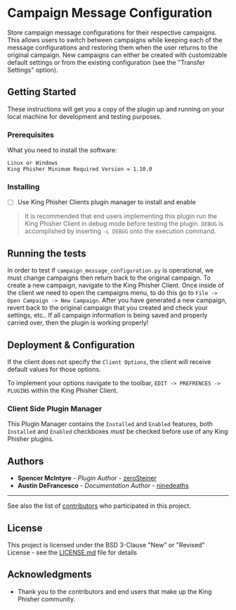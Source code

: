 # Campaign Message Configuration

Store campaign message configurations for their respective campaigns. This allows users to switch between campaigns while keeping each of the message configurations and restoring them when the user returns to the original campaign. New campaigns can either be created with customizable default
settings or from the existing configuration (see the "Transfer Settings" option).

## Getting Started

These instructions will get you a copy of the plugin up and running on your local machine for development and testing purposes. 

### Prerequisites

What you need to install the software:

```
Linux or Windows 
King Phisher Minimum Required Version = 1.10.0 
```

### Installing
- [ ] Use King Phisher Clients plugin manager to install and enable
>It is recommended that end users implementing this plugin run the King Phisher Client in debug mode before testing the plugin. `DEBUG` is accomplished by inserting `-L DEBUG` onto the execution command. 

## Running the tests

In order to test if `campaign_message_configuration.py` is operational, we must change campaigns then return back to the original campaign. To create a new campaign, navigate to the King Phisher Client.
Once inside of the client we need to open the campaigns menu, to do this go to `File -> Open Campaign -> New Campaign`. After you have generated a new campaign, revert back to the original campaign that you created and check your settings, etc.. If all campaign information is being saved and properly carried over, then the plugin is working properly!  

## Deployment & Configuration 

If the client does not specify the `Client Options`, the client will receive default values for those options. 

To implement your options navigate to the toolbar, `EDIT -> PREFRENCES -> PLUGINS` within the King Phisher Client. 

### Client Side Plugin Manager
This Plugin Manager contains the `Installed` and `Enabled` features, both `Installed` and `Enabled` checkboxes *must* be checked before use of any King Phisher plugins.  

## Authors

* **Spencer McIntyre** - *Plugin Author* - [zeroSteiner](https://github.com/zeroSteiner)
* **Austin DeFrancesco** - *Documentation Author* - [ninedeaths](https://github.com/ninedeahts)
* **

See also the list of [contributors](https://github.com/securestate/king-phisher/contributors) who participated in this project.

## License

This project is licensed under the BSD 3-Clause "New" or "Revised" License - see the [LICENSE.md](https://github.com/securestate/king-phisher/blob/master/LICENSE) file for details

## Acknowledgments

* Thank you to the contributors and end users that make up the King Phisher community.
